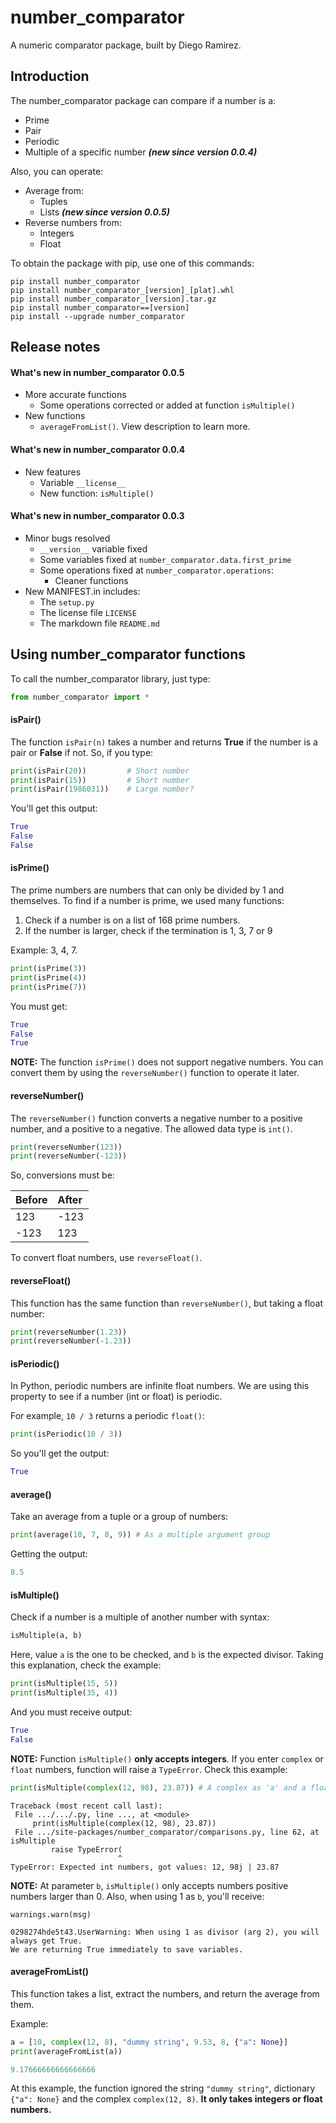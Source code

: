 # number_comparator

A numeric comparator package, built by Diego Ramirez.

## Introduction

The number_comparator package can compare if a number is a:

- Prime
- Pair
- Periodic
- Multiple of a specific number  *__(new since version 0.0.4)__*

Also, you can operate:

- Average from:
  - Tuples
  - Lists  *__(new since version 0.0.5)__*
- Reverse numbers from:
  - Integers
  - Float

To obtain the package with pip, use one of this commands:

```
pip install number_comparator
pip install number_comparator_[version]_[plat].whl
pip install number_comparator_[version].tar.gz
pip install number_comparator==[version]
pip install --upgrade number_comparator
```

## Release notes

#### What's new in number_comparator 0.0.5

- More accurate functions
  - Some operations corrected or added at function `isMultiple()`
- New functions
  - `averageFromList()`. View description to learn more.

#### What's new in number_comparator 0.0.4

- New features
  - Variable `__license__`
  - New function: `isMultiple()`

#### What's new in number_comparator 0.0.3

- Minor bugs resolved
  - `__version__` variable fixed
  - Some variables fixed at `number_comparator.data.first_prime`
  - Some operations fixed at `number_comparator.operations`:
    - Cleaner functions
- New MANIFEST.in includes:
  - The `setup.py`
  - The license file `LICENSE`
  - The markdown file `README.md`

## Using number_comparator functions

To call the number_comparator library, just type:

```python
from number_comparator import *
```

#### isPair()

The function `isPair(n)` takes a number and returns **True** if the number is a
pair or **False** if not. So, if you type:

```python
print(isPair(20))         # Short number
print(isPair(15))         # Short number
print(isPair(1986031))    # Large number?
```

You'll get this output:

```python
True
False
False
```

#### isPrime()

The prime numbers are numbers that can only be divided by 1 and themselves. To find
if a number is prime, we used many functions:

1. Check if a number is on a list of 168 prime numbers.
2. If the number is larger, check if the termination is 1, 3, 7 or 9

Example: 3, 4, 7.

```python
print(isPrime(3))
print(isPrime(4))
print(isPrime(7))
```

You must get:

```python
True
False
True
```

__NOTE:__ The function `isPrime()` does not support negative numbers. You can convert them
by using the `reverseNumber()` function to operate it later.

#### reverseNumber()

The `reverseNumber()` function converts a negative number to a positive number, and a
positive to a negative. The allowed data type is `int()`.

```python
print(reverseNumber(123))
print(reverseNumber(-123))
```

So, conversions must be:

| Before         | After          |
| :------------- | :------------- |
| 123            | -123           |
| -123           | 123            |

To convert float numbers, use `reverseFloat()`.

#### reverseFloat()

This function has the same function than `reverseNumber()`, but taking a float number:

```python
print(reverseNumber(1.23))
print(reverseNumber(-1.23))
```

#### isPeriodic()

In Python, periodic numbers are infinite float numbers. We are using
this property to see if a number (int or float) is periodic.

For example, `10 / 3` returns a periodic `float()`:

```python
print(isPeriodic(10 / 3))
```

So you'll get the output:

```python
True
```

#### average()

Take an average from a tuple or a group of numbers:

```python
print(average(10, 7, 8, 9)) # As a multiple argument group
```

Getting the output:

```python
8.5
```

#### isMultiple()

Check if a number is a multiple of another number with syntax:

```python
isMultiple(a, b)
```

Here, value `a` is the one to be checked, and `b` is the expected divisor. Taking
this explanation, check the example:

```python
print(isMultiple(15, 5))
print(isMultiple(35, 4))
```

And you must receive output:

```python
True
False
```

__NOTE:__ Function `isMultiple()` __only accepts integers__. If you enter `complex`
or `float` numbers, function will raise a `TypeError`. Check this example:

```python
print(isMultiple(complex(12, 98), 23.87)) # A complex as 'a' and a float as 'b'
```

```
Traceback (most recent call last):
 File .../.../.py, line ..., at <module>
     print(isMultiple(complex(12, 98), 23.87))
 File .../site-packages/number_comparator/comparisons.py, line 62, at isMultiple
         raise TypeError(
                        ^
TypeError: Expected int numbers, got values: 12, 98j | 23.87
```

__NOTE:__ At parameter `b`, `isMultiple()` only accepts numbers positive numbers
larger than 0. Also, when using 1 as `b`, you'll receive:

```
warnings.warn(msg)

0298274hde5t43.UserWarning: When using 1 as divisor (arg 2), you will always get True.
We are returning True immediately to save variables.
```

#### averageFromList()

This function takes a list, extract the numbers, and return the average from them.

Example:

```python
a = [10, complex(12, 8), "dummy string", 9.53, 8, {"a": None}]
print(averageFromList(a))
```

```python
9.17666666666666666
```

At this example, the function ignored the string `"dummy string"`, dictionary `{"a": None}`
and the complex `complex(12, 8)`. __It only takes integers or float numbers.__
